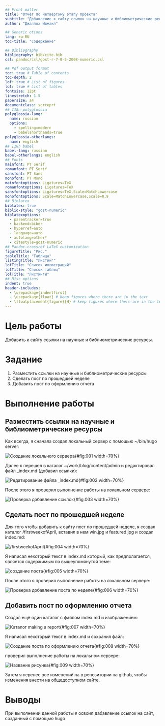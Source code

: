```yaml
---
## Front matter
title: "Отчёт по четвертому этапу проекта"
subtitle: "Добавление к сайту ссылок на научные и библиометрические ресурсы"
author: "Джаллох Ишмаил"

## Generic otions
lang: ru-RU
toc-title: "Содержание"

## Bibliography
bibliography: bib/cite.bib
csl: pandoc/csl/gost-r-7-0-5-2008-numeric.csl

## Pdf output format
toc: true # Table of contents
toc-depth: 2
lof: true # List of figures
lot: true # List of tables
fontsize: 12pt
linestretch: 1.5
papersize: a4
documentclass: scrreprt
## I18n polyglossia
polyglossia-lang:
  name: russian
  options:
	- spelling=modern
	- babelshorthands=true
polyglossia-otherlangs:
  name: english
## I18n babel
babel-lang: russian
babel-otherlangs: english
## Fonts
mainfont: PT Serif
romanfont: PT Serif
sansfont: PT Sans
monofont: PT Mono
mainfontoptions: Ligatures=TeX
romanfontoptions: Ligatures=TeX
sansfontoptions: Ligatures=TeX,Scale=MatchLowercase
monofontoptions: Scale=MatchLowercase,Scale=0.9
## Biblatex
biblatex: true
biblio-style: "gost-numeric"
biblatexoptions:
  - parentracker=true
  - backend=biber
  - hyperref=auto
  - language=auto
  - autolang=other*
  - citestyle=gost-numeric
## Pandoc-crossref LaTeX customization
figureTitle: "Рис."
tableTitle: "Таблица"
listingTitle: "Листинг"
lofTitle: "Список иллюстраций"
lotTitle: "Список таблиц"
lolTitle: "Листинги"
## Misc options
indent: true
header-includes:
  - \usepackage{indentfirst}
  - \usepackage{float} # keep figures where there are in the text
  - \floatplacement{figure}{H} # keep figures where there are in the text
---
```


# Цель работы

Добавить к сайту ссылки на научные и библиометрические ресурсы.

# Задание

1. Разместить ссылки на научные и библиометрические ресурсы
2. Сделать пост по прошедшей неделе
3. Добавить пост по оформлению отчета

# Выполнение работы

## Разместить ссылки на научные и библиометрические ресурсы

Как всегда, я сначала создал локальный сервер с помощью ~/bin/hugo server:

![Cоздание локального сервера](image/1.PNG){#fig:001 width=70%}

Далее я перешел в каталог ~/work/blog/content/admin и редактировал файл _index.md (добавил ссылки):

![Редатирование файла _index.md](image/2.PNG){#fig:002 width=70%}

После этого я проверил выполнение работы на локальном сервере: 

![Проверка добавление ссылок](image/3.PNG){#fig:003 width=70%}

## Сделать пост по прошедшей неделе

Для того чтобы добавить к сайту пост по прошедшей неделе, я создал каталог /firstweekofApril, вставил в нем win.jpg и featured.jpg и создал index.md:

![/firstweekofApril](image/4.PNG){#fig:004 width=70%}

Я написал некоторый текст в index.md который, как предполагается, является содержимым по вышеупомянутой теме:

![создание поста](image/5.PNG){#fig:005 width=70%}

После этого я проверил выполнение работы на локальном сервере:

![Проверка добавление поста по неделе](image/6.PNG){#fig:006 width=70%}

## Добавить пост по оформлению отчета

Создал ещё один каталог с файлом index.md и изображением:

![Каталог making a report](image/7.PNG){#fig:007 width=70%}

Я написал некоторый текст в index.md и сохранил файл:

![Создание поста по оформлению отчета](image/8.PNG){#fig:008 width=70%}

проверил выполнение работы на локальном сервере:

![Название рисунка](image/9.PNG){#fig:009 width=70%}

Затем я перенес все изменений на в репозитории на github, чтобы изменения внести на общедоступном сайте.

# Выводы

При выполнении данной работы я освоил дабавление ссылок на сайт, созданный с помощью hugo
